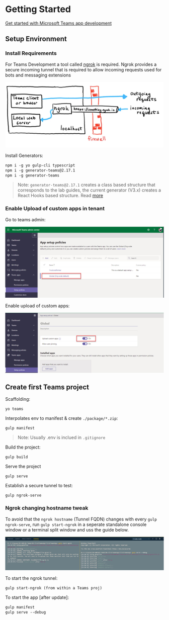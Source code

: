 # Getting Started

[Get started with Microsoft Teams app development](https://docs.microsoft.com/en-us/microsoftteams/platform/build-your-first-app/build-first-app-overview#get-prerequisites)

## Setup Environment

### Install Requirements

For Teams Development a tool called [ngrok](https://ngrok.com/download) is required. Ngrok provides a secure incoming tunnel that is required to allow incoming requests used for bots and messaging extensions

![ngrok](_images/ngrok.png)

Install Generators:

```
npm i -g yo gulp-cli typescript
npm i -g generator-teams@2.17.1
npm i -g generator-teams
```

> Note: `generator-teams@2.17.1` creates a class based structure that corresponds to the lab guides, the current generator (V3.x) creates a React Hooks based structure. Read [more](https://developer.microsoft.com/en-us/office/blogs/announcing-microsoft-teams-app-generator-yo-teams-version-3/)

### Enable Upload of custom apps in tenant

Go to teams admin:

![setup-pol](_images/setup-pol.jpg)

Enable upload of custom apps:

![enable-upload](_images/enable-upload.jpg)

## Create first Teams project

Scaffolding:

```
yo teams
```

Interpolates env to manifest & create `./package/*.zip`:

```
gulp manifest
```

> Note: Usually .env is inclued in `.gitignore`

Build the project:

```
gulp build
```

Serve the project

```
gulp serve
```

Establish a secure tunnel to test:

```
gulp ngrok-serve
```

### Ngrok changing hostname tweak

To avoid that the `ngrok hostname` (Tunnel FQDN) changes with every `gulp ngrok-serve`, run `gulp start-ngrok` in a seperate standalone console window or a terminal split window and uss the guide below.

![ngrok](_images/ngrok.jpg)

To start the ngrok tunnel:

```
gulp start-ngrok (from within a Teams proj)
```

To start the app [after update]:

```
gulp manifest
gulp serve --debug
```
